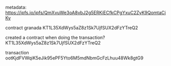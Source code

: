 metadata:
https://ipfs.io/ipfs/QmXvuWe3oA8vbJ2g5ERKiECfkCPgYxuC2ZyK9QomtaCiKy

contract granada
KT1L35XdWys5aZ8z1Sk7UjfSUX2dFzYTreQ2

created a contract when doing the transaction?
KT1L35XdWys5aZ8z1Sk7UjfSUX2dFzYTreQ2

transaction
ootKjdFVWqiK5eJik95ePF5Yto6M5mdNbmGcFzLhuu48Wk8gtG9